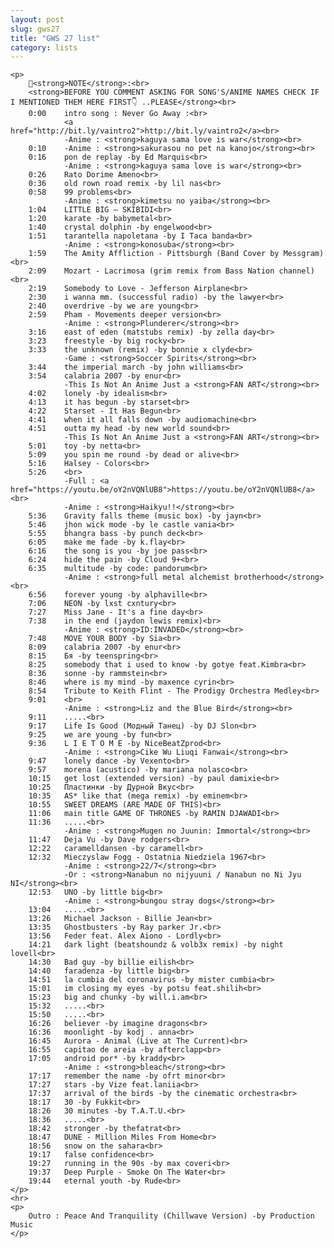 ```yaml
---
layout: post
slug: gws27
title: "GWS 27 list"
category: lists
---
```

    <p>
        📌<strong>NOTE</strong>:<br>
        <strong>BEFORE YOU COMMENT ASKING FOR SONG'S/ANIME NAMES CHECK IF I MENTIONED THEM HERE FIRST👇 ..PLEASE</strong><br>
        0:00    intro song : Never Go Away :<br>
                <a href="http://bit.ly/vaintro2">http://bit.ly/vaintro2</a><br>
                -Anime : <strong>kaguya sama love is war</strong><br>
        0:10    -Anime : <strong>sakurasou no pet na kanojo</strong><br>
        0:16    pon de replay -by Ed Marquis<br>
                -Anime : <strong>kaguya sama love is war</strong><br>
        0:26    Rato Dorime Ameno<br>
        0:36    old rown road remix -by lil nas<br>
        0:58    99 problems<br>
                -Anime : <strong>kimetsu no yaiba</strong><br>
        1:04    LITTLE BIG – SKIBIDI<br>
        1:20    karate -by babymetal<br>
        1:40    crystal dolphin -by engelwood<br>
        1:51    tarantella napoletana -by I Taca banda<br>
                -Anime : <strong>konosuba</strong><br>
        1:59    The Amity Affliction - Pittsburgh (Band Cover by Messgram)<br>
        2:09    Mozart - Lacrimosa (grim remix from Bass Nation channel)<br>
        2:19    Somebody to Love - Jefferson Airplane<br>
        2:30    i wanna mm. (successful radio) -by the lawyer<br>
        2:40    overdrive -by we are young<br>
        2:59    Pham - Movements deeper version<br>
                -Anime : <strong>Plunderer</strong><br>
        3:16    east of eden (matstubs remix) -by zella day<br>
        3:23    freestyle -by big rocky<br>
        3:33    the unknown (remix) -by bonnie x clyde<br>
                -Game : <strong>Soccer Spirits</strong><br>
        3:44    the imperial march -by john williams<br>
        3:54    calabria 2007 -by enur<br>
                -This Is Not An Anime Just a <strong>FAN ART</strong><br>
        4:02    lonely -by idealism<br>
        4:13    it has begun -by starset<br>
        4:22    Starset - It Has Begun<br>
        4:41    when it all falls down -by audiomachine<br>
        4:51    outta my head -by new world sound<br>
                -This Is Not An Anime Just a <strong>FAN ART</strong><br>
        5:01    toy -by netta<br>
        5:09    you spin me round -by dead or alive<br>
        5:16    Halsey - Colors<br>
        5:26    <br>
                -Full : <a href="https://youtu.be/oY2nVQNlUB8">https://youtu.be/oY2nVQNlUB8</a><br>
                -Anime : <strong>Haikyu!!</strong><br>
        5:36    Gravity falls theme (music box) -by jayn<br>
        5:46    jhon wick mode -by le castle vania<br>
        5:55    bhangra bass -by punch deck<br>
        6:05    make me fade -by k.flay<br>
        6:16    the song is you -by joe pass<br>
        6:24    hide the pain -by Cloud 9+<br>
        6:35    multitude -by code: pandorum<br>
                -Anime : <strong>full metal alchemist brotherhood</strong><br>
        6:56    forever young -by alphaville<br>
        7:06    NEON -by lxst cxntury<br>
        7:27    Miss Jane - It's a fine day<br>
        7:38    in the end (jaydon lewis remix)<br>
                -Anime : <strong>ID:INVADED</strong><br>
        7:48    MOVE YOUR BODY -by Sia<br>
        8:09    calabria 2007 -by enur<br>
        8:15    Бя -by teenspring<br>
        8:25    somebody that i used to know -by gotye feat.Kimbra<br>
        8:36    sonne -by rammstein<br>
        8:46    where is my mind -by maxence cyrin<br>
        8:54    Tribute to Keith Flint - The Prodigy Orchestra Medley<br>
        9:01    <br>
                -Anime : <strong>Liz and the Blue Bird</strong><br>
        9:11    .....<br>
        9:17    Life Is Good (Модный Танец) -by DJ Slon<br>
        9:25    we are young -by fun<br>
        9:36    L I E T O M E -by NiceBeatZprod<br>
                -Anime : <strong>Cike Wu Liuqi Fanwai</strong><br>
        9:47    lonely dance -by Vexento<br>
        9:57    morena (acustico) -by mariana nolasco<br>
        10:15   get lost (extended version) -by paul damixie<br>
        10:25   Пластинки -by Дурной Вкус<br>
        10:35   AS* like that (mega remix) -by eminem<br>
        10:55   SWEET DREAMS (ARE MADE OF THIS)<br>
        11:06   main title GAME OF THRONES -by RAMIN DJAWADI<br>
        11:36   .....<br>
                -Anime : <strong>Mugen no Juunin: Immortal</strong><br>
        11:47   Deja Vu -by Dave rodgers<br>
        12:22   caramelldansen -by caramell<br>
        12:32   Mieczyslaw Fogg - Ostatnia Niedziela 1967<br>
                -Anime : <strong>22/7</strong><br>
                -Or : <strong>Nanabun no nijyuuni / Nanabun no Ni Jyu NI</strong><br>
        12:53   UNO -by little big<br>
                -Anime : <strong>bungou stray dogs</strong><br>
        13:04   .....<br>
        13:26   Michael Jackson - Billie Jean<br>
        13:35   Ghostbusters -by Ray parker Jr.<br>
        13:56   Feder feat. Alex Aiono - Lordly<br>
        14:21   dark light (beatshoundz & volb3x remix) -by night lovell<br>
        14:30   Bad guy -by billie eilish<br>
        14:40   faradenza -by little big<br>
        14:51   la cumbia del coronavirus -by mister cumbia<br>
        15:01   im closing my eyes -by potsu feat.shilih<br>
        15:23   big and chunky -by will.i.am<br>
        15:32   .....<br>
        15:50   .....<br>
        16:26   believer -by imagine dragons<br>
        16:36   moonlight -by kodj . anna<br>
        16:45   Aurora - Animal (Live at The Current)<br>
        16:55   capitao de areia -by afterclapp<br>
        17:05   android por* -by kraddy<br>
                -Anime : <strong>bleach</strong><br>
        17:17   remember the name -by ofrt minor<br>
        17:27   stars -by Vize feat.laniia<br>
        17:37   arrival of the birds -by the cinematic orchestra<br>
        18:17   30 -by Fukkit<br>
        18:26   30 minutes -by T.A.T.U.<br>
        18:36   .....<br>
        18:42   stronger -by thefatrat<br>
        18:47   DUNE - Million Miles From Home<br>
        18:56   snow on the sahara<br>
        19:17   false confidence<br>
        19:27   running in the 90s -by max coveri<br>
        19:37   Deep Purple - Smoke On The Water<br>
        19:44   eternal youth -by Rude<br>
    </p>
    <hr>
    <p>
        Outro : Peace And Tranquility (Chillwave Version) -by Production Music
    </p>